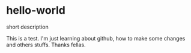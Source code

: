 # hello-world
short description

This is a test. I'm just learning about github, how to make some changes and others stuffs. Thanks fellas.
